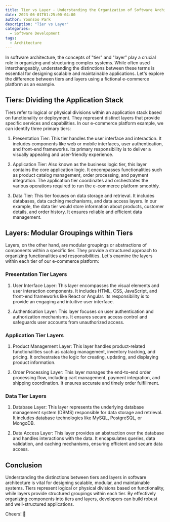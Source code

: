 ```yaml
---
title: Tier vs Layer - Understanding the Organization of Software Architecture
date: 2023-06-01T01:25:00-04:00
author: Yoonsoo Park
description: "Tier vs Layer"
categories:
  - Software Development
tags:
  - Architecture
---
```


In software architecture, the concepts of "tier" and "layer" play a crucial role in organizing and structuring complex systems. While often used interchangeably, understanding the distinctions between these terms is essential for designing scalable and maintainable applications. Let's explore the difference between tiers and layers using a fictional e-commerce platform as an example.

## Tiers: Dividing the Application Stack

Tiers refer to logical or physical divisions within an application stack based on functionality or deployment. They represent distinct layers that provide specific services and capabilities. In our e-commerce platform example, we can identify three primary tiers:

1. Presentation Tier: This tier handles the user interface and interaction. It includes components like web or mobile interfaces, user authentication, and front-end frameworks. Its primary responsibility is to deliver a visually appealing and user-friendly experience.

2. Application Tier: Also known as the business logic tier, this layer contains the core application logic. It encompasses functionalities such as product catalog management, order processing, and payment integration. The application tier coordinates and orchestrates the various operations required to run the e-commerce platform smoothly.

3. Data Tier: This tier focuses on data storage and retrieval. It includes databases, data caching mechanisms, and data access layers. In our example, the data tier would store information about products, customer details, and order history. It ensures reliable and efficient data management.

## Layers: Modular Groupings within Tiers

Layers, on the other hand, are modular groupings or abstractions of components within a specific tier. They provide a structured approach to organizing functionalities and responsibilities. Let's examine the layers within each tier of our e-commerce platform:

### Presentation Tier Layers

1. User Interface Layer: This layer encompasses the visual elements and user interaction components. It includes HTML, CSS, JavaScript, and front-end frameworks like React or Angular. Its responsibility is to provide an engaging and intuitive user interface.

2. Authentication Layer: This layer focuses on user authentication and authorization mechanisms. It ensures secure access control and safeguards user accounts from unauthorized access.

### Application Tier Layers

1. Product Management Layer: This layer handles product-related functionalities such as catalog management, inventory tracking, and pricing. It orchestrates the logic for creating, updating, and displaying product information.

2. Order Processing Layer: This layer manages the end-to-end order processing flow, including cart management, payment integration, and shipping coordination. It ensures accurate and timely order fulfillment.

### Data Tier Layers

1. Database Layer: This layer represents the underlying database management system (DBMS) responsible for data storage and retrieval. It includes database technologies like MySQL, PostgreSQL, or MongoDB.

2. Data Access Layer: This layer provides an abstraction over the database and handles interactions with the data. It encapsulates queries, data validation, and caching mechanisms, ensuring efficient and secure data access.

## Conclusion

Understanding the distinctions between tiers and layers in software architecture is vital for designing scalable, modular, and maintainable systems. Tiers represent logical or physical divisions based on functionality, while layers provide structured groupings within each tier. By effectively organizing components into tiers and layers, developers can build robust and well-structured applications.

Cheers! 🍺
